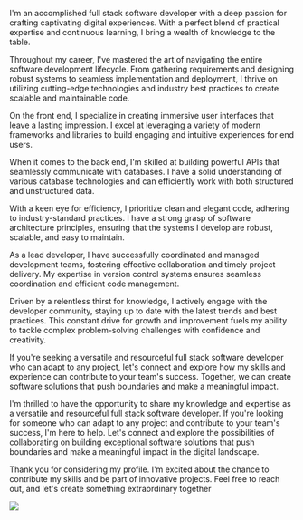  I'm an accomplished full stack software developer with a deep passion for crafting captivating digital experiences. With a perfect blend of practical expertise and continuous learning, I bring a wealth of knowledge to the table.

Throughout my career, I've mastered the art of navigating the entire software development lifecycle. From gathering requirements and designing robust systems to seamless implementation and deployment, I thrive on utilizing cutting-edge technologies and industry best practices to create scalable and maintainable code.

On the front end, I specialize in creating immersive user interfaces that leave a lasting impression. I excel at leveraging a variety of modern frameworks and libraries to build engaging and intuitive experiences for end users.

When it comes to the back end, I'm skilled at building powerful APIs that seamlessly communicate with databases. I have a solid understanding of various database technologies and can efficiently work with both structured and unstructured data.

With a keen eye for efficiency, I prioritize clean and elegant code, adhering to industry-standard practices. I have a strong grasp of software architecture principles, ensuring that the systems I develop are robust, scalable, and easy to maintain.

As a lead developer, I have successfully coordinated and managed development teams, fostering effective collaboration and timely project delivery. My expertise in version control systems ensures seamless coordination and efficient code management.

Driven by a relentless thirst for knowledge, I actively engage with the developer community, staying up to date with the latest trends and best practices. This constant drive for growth and improvement fuels my ability to tackle complex problem-solving challenges with confidence and creativity.

If you're seeking a versatile and resourceful full stack software developer who can adapt to any project, let's connect and explore how my skills and experience can contribute to your team's success. Together, we can create software solutions that push boundaries and make a meaningful impact.

I'm thrilled to have the opportunity to share my knowledge and expertise as a versatile and resourceful full stack software developer. If you're looking for someone who can adapt to any project and contribute to your team's success, I'm here to help. Let's connect and explore the possibilities of collaborating on building exceptional software solutions that push boundaries and make a meaningful impact in the digital landscape.

Thank you for considering my profile. I'm excited about the chance to contribute my skills and be part of innovative projects. Feel free to reach out, and let's create something extraordinary together


![](https://komarev.com/ghpvc/?username=amrealjoe)
